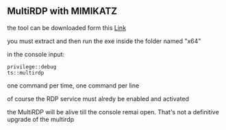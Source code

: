 ## MultiRDP with MIMIKATZ

the tool can be downloaded form this [Link](https://github.com/gentilkiwi/mimikatz/releases)

you must extract and then run the exe inside the folder named "x64"

in the console input:

```command promt
privilege::debug
ts::multirdp
```
one command per time, one command per line

of course the RDP service must alredy be enabled and activated

the MultiRDP will be alive till the console remai open. That's not a definitive upgrade of the multirdp